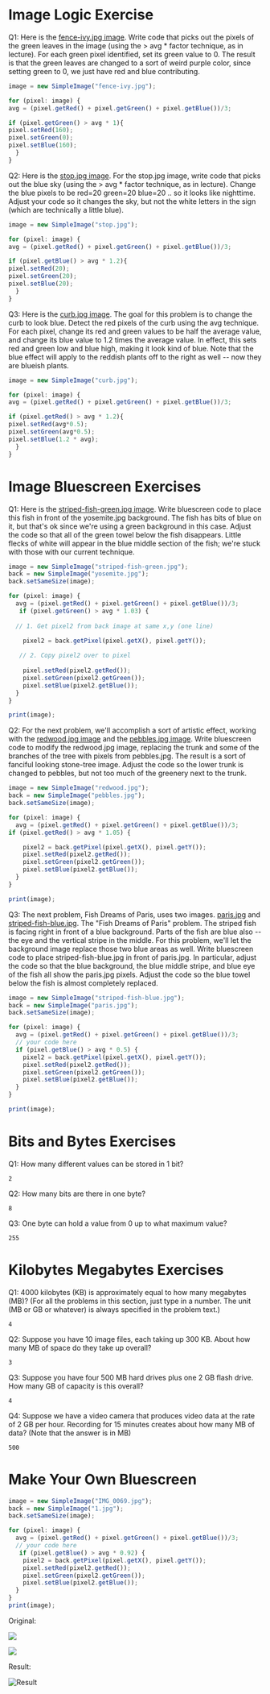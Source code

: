 # Image Logic Exercise

Q1: Here is the [fence-ivy.jpg image](https://lagunita.stanford.edu/c4x/Engineering/CS101/asset/fence-ivy.jpg). Write code that picks out the pixels of the green leaves in the image (using the > avg * factor technique, as in lecture). For each green pixel identified, set its green value to 0. The result is that the green leaves are changed to a sort of weird purple color, since setting green to 0, we just have red and blue contributing.

```javascript
image = new SimpleImage("fence-ivy.jpg");

for (pixel: image) {
avg = (pixel.getRed() + pixel.getGreen() + pixel.getBlue())/3;

if (pixel.getGreen() > avg * 1){
pixel.setRed(160);
pixel.setGreen(0);
pixel.setBlue(160);
  }
}
```

Q2: Here is the [stop.jpg image](https://lagunita.stanford.edu/c4x/Engineering/CS101/asset/stop.jpg). For the stop.jpg image, write code that picks out the blue sky (using the > avg * factor technique, as in lecture). Change the blue pixels to be red=20 green=20 blue=20 .. so it looks like nighttime. Adjust your code so it changes the sky, but not the white letters in the sign (which are technically a little blue).

```javascript
image = new SimpleImage("stop.jpg");

for (pixel: image) {
avg = (pixel.getRed() + pixel.getGreen() + pixel.getBlue())/3;

if (pixel.getBlue() > avg * 1.2){
pixel.setRed(20);
pixel.setGreen(20);
pixel.setBlue(20);
  }
}
```

Q3: Here is the [curb.jpg image](https://lagunita.stanford.edu/c4x/Engineering/CS101/asset/curb.jpg). The goal for this problem is to change the curb to look blue. Detect the red pixels of the curb using the avg technique. For each pixel, change its red and green values to be half the average value, and change its blue value to 1.2 times the average value. In effect, this sets red and green low and blue high, making it look kind of blue. Note that the blue effect will apply to the reddish plants off to the right as well -- now they are blueish plants.

```javascript
image = new SimpleImage("curb.jpg");

for (pixel: image) {
avg = (pixel.getRed() + pixel.getGreen() + pixel.getBlue())/3;

if (pixel.getRed() > avg * 1.2){
pixel.setRed(avg*0.5);
pixel.setGreen(avg*0.5);
pixel.setBlue(1.2 * avg);
  }
}
```

# Image Bluescreen Exercises

Q1: Here is the [striped-fish-green.jpg image](https://lagunita.stanford.edu/c4x/Engineering/CS101/asset/striped-fish-green.jpg). Write bluescreen code to place this fish in front of the yosemite.jpg background. The fish has bits of blue on it, but that's ok since we're using a green background in this case. Adjust the code so that all of the green towel below the fish disappears. Little flecks of white will appear in the blue middle section of the fish; we're stuck with those with our current technique.

```javascript
image = new SimpleImage("striped-fish-green.jpg");
back = new SimpleImage("yosemite.jpg");
back.setSameSize(image);

for (pixel: image) {
  avg = (pixel.getRed() + pixel.getGreen() + pixel.getBlue())/3;
   if (pixel.getGreen() > avg * 1.03) {
   
  // 1. Get pixel2 from back image at same x,y (one line)
  
    pixel2 = back.getPixel(pixel.getX(), pixel.getY());

   // 2. Copy pixel2 over to pixel
   
    pixel.setRed(pixel2.getRed());
    pixel.setGreen(pixel2.getGreen());
    pixel.setBlue(pixel2.getBlue());
  }
}

print(image);
```
Q2: For the next problem, we'll accomplish a sort of artistic effect, working with the [redwood.jpg image](https://lagunita.stanford.edu/assets/courseware/v1/6487ea9f87a143966e9fb26217f2fae4/c4x/Engineering/CS101/asset/redwood.jpg) and the [pebbles.jpg image](https://lagunita.stanford.edu/assets/courseware/v1/a51b79b6149a16518c1eaf524cb574f7/c4x/Engineering/CS101/asset/pebbles.jpg). Write bluescreen code to modify the redwood.jpg image, replacing the trunk and some of the branches of the tree with pixels from pebbles.jpg. The result is a sort of fanciful looking stone-tree image. Adjust the code so the lower trunk is changed to pebbles, but not too much of the greenery next to the trunk.

```javascript
image = new SimpleImage("redwood.jpg");
back = new SimpleImage("pebbles.jpg");
back.setSameSize(image);

for (pixel: image) {
  avg = (pixel.getRed() + pixel.getGreen() + pixel.getBlue())/3;
if (pixel.getRed() > avg * 1.05) {

    pixel2 = back.getPixel(pixel.getX(), pixel.getY());
    pixel.setRed(pixel2.getRed());
    pixel.setGreen(pixel2.getGreen());
    pixel.setBlue(pixel2.getBlue());
  }
}

print(image);
```

Q3: The next problem, Fish Dreams of Paris, uses two images. [paris.jpg](https://lagunita.stanford.edu/assets/courseware/v1/7d61016dbb9ee943757ed9d41a890a98/c4x/Engineering/CS101/asset/paris.jpg) and [striped-fish-blue.jpg](https://lagunita.stanford.edu/assets/courseware/v1/ffca530896a4e0a5544333235a395bf1/c4x/Engineering/CS101/asset/striped-fish-blue.jpg). The "Fish Dreams of Paris" problem.
The striped fish is facing right in front of a blue background. Parts of the fish are blue also -- the eye and the vertical stripe in the middle. For this problem, we'll let the background image replace those two blue areas as well.
Write bluescreen code to place striped-fish-blue.jpg in front of paris.jpg. In particular, adjust the code so that the blue background, the blue middle stripe, and blue eye of the fish all show the paris.jpg pixels. Adjust the code so the blue towel below the fish is almost completely replaced.

```javascript
image = new SimpleImage("striped-fish-blue.jpg");
back = new SimpleImage("paris.jpg");
back.setSameSize(image);

for (pixel: image) {
  avg = (pixel.getRed() + pixel.getGreen() + pixel.getBlue())/3;
  // your code here
  if (pixel.getBlue() > avg * 0.5) {
    pixel2 = back.getPixel(pixel.getX(), pixel.getY());
    pixel.setRed(pixel2.getRed());
    pixel.setGreen(pixel2.getGreen());
    pixel.setBlue(pixel2.getBlue());
  }
}

print(image);
```

# Bits and Bytes Exercises

Q1: How many different values can be stored in 1 bit?

```
2
```

Q2: How many bits are there in one byte?

```
8
```

Q3: One byte can hold a value from 0 up to what maximum value?

```
255
```

# Kilobytes Megabytes Exercises

Q1: 4000 kilobytes (KB) is approximately equal to how many megabytes (MB)? (For all the problems in this section, just type in a number. The unit (MB or GB or whatever) is always specified in the problem text.)

```
4
```

Q2: Suppose you have 10 image files, each taking up 300 KB. About how many MB of space do they take up overall?

```
3
```

Q3: Suppose you have four 500 MB hard drives plus one 2 GB flash drive. How many GB of capacity is this overall?

```
4
```

Q4: Suppose we have a video camera that produces video data at the rate of 2 GB per hour. Recording for 15 minutes creates about how many MB of data? (Note that the answer is in MB)

```
500
```

# Make Your Own Bluescreen

```javascript
image = new SimpleImage("IMG_0069.jpg");
back = new SimpleImage("1.jpg");
back.setSameSize(image);

for (pixel: image) {
  avg = (pixel.getRed() + pixel.getGreen() + pixel.getBlue())/3;
  // your code here
   if (pixel.getBlue() > avg * 0.92) {
    pixel2 = back.getPixel(pixel.getX(), pixel.getY());
    pixel.setRed(pixel2.getRed());
    pixel.setGreen(pixel2.getGreen());
    pixel.setBlue(pixel2.getBlue());
  }
}
print(image);
```
Original:

![](https://lh3.googleusercontent.com/Cki2pIN7XoLRygkbT7vCM1OZ5qVpCdTt_7zdHw8t6hl2-zd-IrE-pS4qBxxZEdAQiqBAryuCP3qTB587E81Ots3OqDMZ5DwFI8zurwbXKVrYaHlVQI-MwCV1TrxFMx3ZhqnjVlQGKH7WrXSEMMrSsMdWO3S5gTMX94YXaMZZ-kMMlmNWmQfQqCE5xYIRfmYO0hnRFAIxnXWvRVNhJj_4ZBzQkDmmqq_av4HsRS3WMeStWuqLnppeUquQeRMK5i1247DO7FvrfqO-d0-65rzCrlrIzT5y1Vc9rxYWPdDS017M2NAUuQp2OunAvYa6qDQ_9hTHCYNY3xNfUAbZETcs0QyTTgMzjRAgWtIJ7cQUgP2Ccw_T6F6QVdap3xVHfjxmyzUsy1Pu6M4Vd92ZFDUgT1vu_l14uDTMkQ_VIUZn-LAoqsgns1xHEMRwJkR5OEMm1NDEVDUNgfhpMlGbrth3VzIgSk0qrrrswytmb9hgkakJUwqTwcadh0ApF_9ZlRSphCeOES2eq0du2Ec65jQUtsJLDVlIB50g9W1RvhpM6FcjdncxC0LtfUl1dlFkxKkwjQg3Iuz9zZHfbYptx3tufPzMCAkjMXmz2bseEKB2pwPZiaQc4vQOXNWYkWUjrRU_FTsttxDSeevQflV2zf7nHg6_0xAWuzc=w800-h449-no)

![](https://lh3.googleusercontent.com/XbyV-LIkhoJ0Phdm1-pkx5Knx5PvR4h3X7tuOnuFJGmHv2rtSFmoGV3gmJJxFcIAnUtIlDtbvN1CY8RjEaMbfG4WM5lTi0bjdRgj0IX9iVQH56n19mlVvJzxzebfdx7q6-Bj4onqAqklOKE4BMZJmYN8nnlRFNXuMRWiyrssC6bTKM9ZWgG17Dsx-ODOw_nsjltMceoLyVPH8Ow4qtwNaSCp4RsKXbaIatWlTPF8NW45ssB4JTMXkRS5ZuBe8bJ8fuEt9Ll2cejasoN2N6Q0WfBuGTkj-uSnKA-0CamddwITUlf_VqfPL1dDKHpmtCzcXtJzlpo3u3FuTsklAREqyLEFF-0hW9LVsb95XeoF518Fx7PxmByQP1E-agFj78-VaxGwxYHFq22t6bo-aFcsmc-Swb7SV7IR_F7eybZ99mHTHIyYhTqdRe2uhYYd9ZyU0Rlomid75xk5nN3LRdI5mHT9vGPoA1DLVag4dfMhF77EdqUdw4m7vAahFHsAHPRNl7acp5uBdxkhKaIPD1pRYFEsOcpNTOjIbSgy-5zadKkm7nrpzb6Dr_CYLU74AzCU_xUGjF2AwcvjEHfPpGflEhHo13NUba1ox5MVyjARAGME5HSiQj8eLWmR9xfMFjrHdPB5BJrA3MqrxqNzHdWkyei6GUrK0SM=w800-h600-no)


Result:

![Result](https://lh3.googleusercontent.com/5Vz74DfiiQ04efkKVUFQH4ohFiZWmy7wg378boPweB-r_tXqyoH8gx5J6eL3jhHGTyWh_pTa7FjEmidpIsECS3ewzMQe4gpNWw4ddDNjU6Oyps4f1ND1voOU8F18oYKWup17RWNUCs3hjEErCWqKNuL3s8Pln95UAgSF1hi0muhVMTlFrE73uKHBwEG8El9Jadv1wg1SFLCQVTjKgFRzdeY1EsN367Pvg61MWB0CYJDQbYeKha-NLbDV7PNBfNXM3ZJWZO95xjh8x5pSTRj0KWIyGGDxilJtwP5eQJJa5ZWK9Ri-YRjTAbZLI9HxBRvrP5FJ9YlP4IG5U_tNANzYQdbztwgYhTwmjR3EWWdeK1pgdXzBuYNmCrSkROI0Dp7FdKVE0pKTnpMfXHsapH1HNm2kKCv4OhKiD87UaT6lELBYfhH8V1OdZJxIk6vmyCVibrsby6jXYeO54SEUIJhf9vabnnCThVF4CRZ0jiWUd6vzzDxX7OVRJZPi_olsefulWSV5klbRMs_jr0JDK5rjrEYquBS9J7QFJx9XGMRHFxXVf0l21zGVjZmf4uYEROdVm4dYADLCOtWk3Aol1OiYlyDCtFMve4mind4qvxMU--Y6WR_dqxmwA4oAgVqmWHVx0W7BhX3yUaoOnNAlg4a5PRNzh8P4Btk=w800-h600-no)
